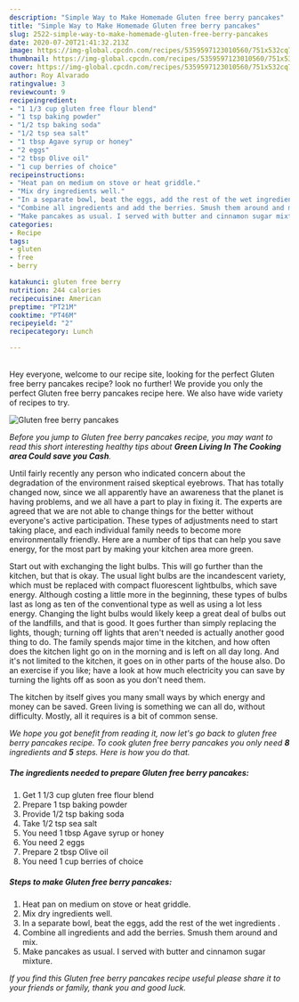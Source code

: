 ```yaml
---
description: "Simple Way to Make Homemade Gluten free berry pancakes"
title: "Simple Way to Make Homemade Gluten free berry pancakes"
slug: 2522-simple-way-to-make-homemade-gluten-free-berry-pancakes
date: 2020-07-20T21:41:32.213Z
image: https://img-global.cpcdn.com/recipes/5359597123010560/751x532cq70/gluten-free-berry-pancakes-recipe-main-photo.jpg
thumbnail: https://img-global.cpcdn.com/recipes/5359597123010560/751x532cq70/gluten-free-berry-pancakes-recipe-main-photo.jpg
cover: https://img-global.cpcdn.com/recipes/5359597123010560/751x532cq70/gluten-free-berry-pancakes-recipe-main-photo.jpg
author: Roy Alvarado
ratingvalue: 3
reviewcount: 9
recipeingredient:
- "1 1/3 cup gluten free flour blend"
- "1 tsp baking powder"
- "1/2 tsp baking soda"
- "1/2 tsp sea salt"
- "1 tbsp Agave syrup or honey"
- "2 eggs"
- "2 tbsp Olive oil"
- "1 cup berries of choice"
recipeinstructions:
- "Heat pan on medium on stove or heat griddle."
- "Mix dry ingredients well."
- "In a separate bowl, beat the eggs, add the rest of the wet ingredients ."
- "Combine all ingredients and add the berries. Smush them around and mix."
- "Make pancakes as usual. I served with butter and cinnamon sugar mixture."
categories:
- Recipe
tags:
- gluten
- free
- berry

katakunci: gluten free berry 
nutrition: 244 calories
recipecuisine: American
preptime: "PT21M"
cooktime: "PT46M"
recipeyield: "2"
recipecategory: Lunch

---
```

<br>
Hey everyone, welcome to our recipe site, looking for the perfect Gluten free berry pancakes recipe? look no further! We provide you only the perfect Gluten free berry pancakes recipe here. We also have wide variety of recipes to try.
<br>


![Gluten free berry pancakes](https://img-global.cpcdn.com/recipes/5359597123010560/751x532cq70/gluten-free-berry-pancakes-recipe-main-photo.jpg)

<i>Before you jump to Gluten free berry pancakes recipe, you may want to read this short interesting healthy tips about 
<strong>Green Living In The Cooking area Could save you Cash</strong>.</i>
</br>

Until fairly recently any person who indicated concern about the degradation of the environment raised skeptical eyebrows. That has totally changed now, since we all apparently have an awareness that the planet is having problems, and we all have a part to play in fixing it. The experts are agreed that we are not able to change things for the better without everyone's active participation. These types of adjustments need to start taking place, and each individual family needs to become more environmentally friendly. Here are a number of tips that can help you save energy, for the most part by making your kitchen area more green.

Start out with exchanging the light bulbs. This will go further than the kitchen, but that is okay. The usual light bulbs are the incandescent variety, which must be replaced with compact fluorescent lightbulbs, which save energy. Although costing a little more in the beginning, these types of bulbs last as long as ten of the conventional type as well as using a lot less energy. Changing the light bulbs would likely keep a great deal of bulbs out of the landfills, and that is good. It goes further than simply replacing the lights, though; turning off lights that aren't needed is actually another good thing to do. The family spends major time in the kitchen, and how often does the kitchen light go on in the morning and is left on all day long. And it's not limited to the kitchen, it goes on in other parts of the house also. Do an exercise if you like; have a look at how much electricity you can save by turning the lights off as soon as you don't need them.

The kitchen by itself gives you many small ways by which energy and money can be saved. Green living is something we can all do, without difficulty. Mostly, all it requires is a bit of common sense.


<i>We hope you got benefit from reading it, now let's go back to gluten free berry pancakes recipe. To cook gluten free berry pancakes you only need <strong>8</strong> ingredients and <strong>5</strong> steps. Here is how you do that.
</i>

##### The ingredients needed to prepare Gluten free berry pancakes:

1. Get 1 1/3 cup gluten free flour blend
1. Prepare 1 tsp baking powder
1. Provide 1/2 tsp baking soda
1. Take 1/2 tsp sea salt
1. You need 1 tbsp Agave syrup or honey
1. You need 2 eggs
1. Prepare 2 tbsp Olive oil
1. You need 1 cup berries of choice


##### Steps to make Gluten free berry pancakes:

1. Heat pan on medium on stove or heat griddle.
1. Mix dry ingredients well.
1. In a separate bowl, beat the eggs, add the rest of the wet ingredients .
1. Combine all ingredients and add the berries. Smush them around and mix.
1. Make pancakes as usual. I served with butter and cinnamon sugar mixture.


<i>If you find this Gluten free berry pancakes recipe useful please share it to your friends or family, thank you and good luck.</i>
